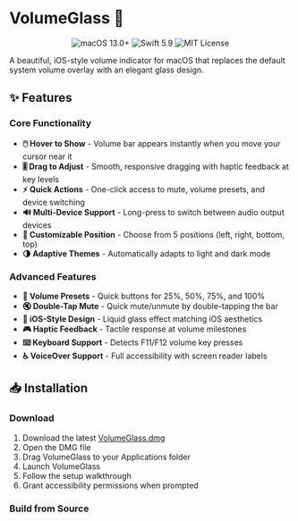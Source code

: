 # VolumeGlass 🎵

<p align="center">
  <img src="https://img.shields.io/badge/macOS-13.0+-blue.svg" alt="macOS 13.0+">
  <img src="https://img.shields.io/badge/Swift-5.9-orange.svg" alt="Swift 5.9">
  <img src="https://img.shields.io/badge/license-MIT-green.svg" alt="MIT License">
</p>

A beautiful, iOS-style volume indicator for macOS that replaces the default system volume overlay with an elegant glass design.

## ✨ Features

### Core Functionality
- **🖱️ Hover to Show** - Volume bar appears instantly when you move your cursor near it
- **🎚️ Drag to Adjust** - Smooth, responsive dragging with haptic feedback at key levels
- **⚡ Quick Actions** - One-click access to mute, volume presets, and device switching
- **🔊 Multi-Device Support** - Long-press to switch between audio output devices
- **🎨 Customizable Position** - Choose from 5 positions (left, right, bottom, top)
- **🌗 Adaptive Themes** - Automatically adapts to light and dark mode

### Advanced Features
- **🎯 Volume Presets** - Quick buttons for 25%, 50%, 75%, and 100%
- **🔇 Double-Tap Mute** - Quick mute/unmute by double-tapping the bar
- **📱 iOS-Style Design** - Liquid glass effect matching iOS aesthetics
- **🎮 Haptic Feedback** - Tactile response at volume milestones
- **⌨️ Keyboard Support** - Detects F11/F12 volume key presses
- **♿ VoiceOver Support** - Full accessibility with screen reader labels

## 📥 Installation

### Download
1. Download the latest [VolumeGlass.dmg](https://github.com/yourusername/volumeglass/releases/latest)
2. Open the DMG file
3. Drag VolumeGlass to your Applications folder
4. Launch VolumeGlass
5. Follow the setup walkthrough
6. Grant accessibility permissions when prompted

### Build from Source
